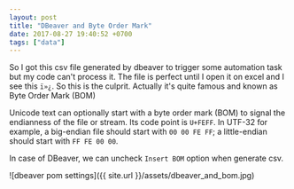 ```yaml
---
layout: post
title: "DBeaver and Byte Order Mark"
date: 2017-08-27 19:40:52 +0700
tags: ["data"]
---
```

So I got this csv file generated by dbeaver to trigger some automation task but my code can't process it.
The file is perfect until I open it on excel and I see this `ï»¿`. So this is the culprit. Actually it's quite famous and known as Byte Order Mark (BOM)

Unicode text can optionally start with a byte order mark (BOM) to signal the endianness of the file or stream. Its code point is `U+FEFF`. In UTF-32 for example, a big-endian file should start with `00 00 FE FF`; a little-endian should start with `FF FE 00 00`.

In case of DBeaver, we can uncheck `Insert BOM` option when generate csv.

![dbeaver pom settings]({{ site.url }}/assets/dbeaver_and_bom.jpg)
